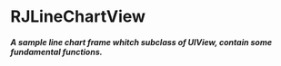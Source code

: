 # RJLineChartView
##### A sample line chart frame whitch subclass of UIView, contain some fundamental functions.
